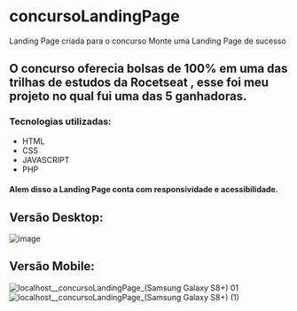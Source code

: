 # concursoLandingPage
 Landing Page criada para o concurso Monte uma Landing Page de sucesso 
 
 ## O concurso oferecia bolsas de 100% em uma das trilhas de estudos da Rocetseat ,  esse foi meu projeto no qual fui uma das 5 ganhadoras.
 
 ### Tecnologias utilizadas:
 - HTML
 - CSS
 - JAVASCRIPT 
 - PHP
 
 #### Alem disso a Landing Page conta com responsividade e acessibilidade.
 
 ## Versão Desktop: 
![image](https://user-images.githubusercontent.com/74149487/177439426-2a7ec559-98bc-4a4d-94ce-ab0c6e2369d5.png) 

 ## Versão Mobile:

 ![localhost__concursoLandingPage_(Samsung Galaxy S8+) 01](https://user-images.githubusercontent.com/74149487/177441360-da090b9e-7205-48fc-99a6-7dcf62059991.png)
 <br>
![localhost__concursoLandingPage_(Samsung Galaxy S8+) (1)](https://user-images.githubusercontent.com/74149487/177441818-cdd0c5ea-7ee2-4ffd-b1eb-b4f30409476e.png)


